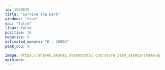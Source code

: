 ```yaml
---
id: 1558670
title: "Survive The Dark"
windows: "true"
mac: "false"
linux: false
positive: 26
negative: 6
estimated_owners: "0 - 20000"
peak_ccu: 0

image: https://shared.akamai.steamstatic.com/store_item_assets/steam/apps/1558670/header.jpg?t=1616050875
opinions:
---
```

